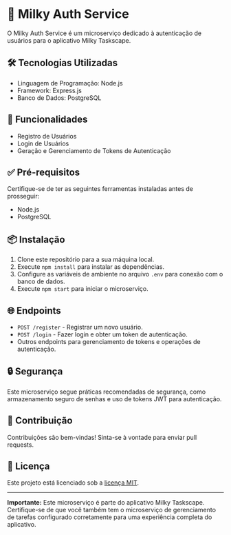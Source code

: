 # 🔐 Milky Auth Service

O Milky Auth Service é um microserviço dedicado à autenticação de usuários para o aplicativo Milky Taskscape.

## 🛠️ Tecnologias Utilizadas

- Linguagem de Programação: Node.js
- Framework: Express.js
- Banco de Dados: PostgreSQL

## 🚀 Funcionalidades

- Registro de Usuários
- Login de Usuários
- Geração e Gerenciamento de Tokens de Autenticação

## ✅ Pré-requisitos

Certifique-se de ter as seguintes ferramentas instaladas antes de prosseguir:

- Node.js
- PostgreSQL

## 📦 Instalação

1. Clone este repositório para a sua máquina local.
2. Execute `npm install` para instalar as dependências.
3. Configure as variáveis de ambiente no arquivo `.env` para conexão com o banco de dados.
4. Execute `npm start` para iniciar o microserviço.

## 🌐 Endpoints

- `POST /register` - Registrar um novo usuário.
- `POST /login` - Fazer login e obter um token de autenticação.
- Outros endpoints para gerenciamento de tokens e operações de autenticação.

## 🔒 Segurança

Este microserviço segue práticas recomendadas de segurança, como armazenamento seguro de senhas e uso de tokens JWT para autenticação.

## 🤝 Contribuição

Contribuições são bem-vindas! Sinta-se à vontade para enviar pull requests.

## 📄 Licença

Este projeto está licenciado sob a [licença MIT](LICENSE).

---

**Importante:** Este microserviço é parte do aplicativo Milky Taskscape. Certifique-se de que você também tem o microserviço de gerenciamento de tarefas configurado corretamente para uma experiência completa do aplicativo.
